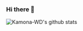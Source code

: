 ### Hi there 👋

![Kamona-WD's github stats](https://github-readme-stats.vercel.app/api?username=Kamona-WD&show_icons=true&theme=default&include_all_commits=true)
